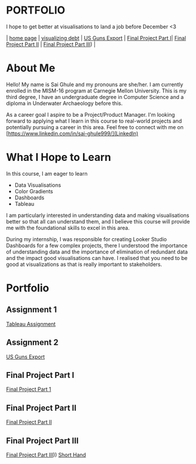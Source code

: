 # PORTFOLIO
I hope to get better at visualisations to land a job before December <3

| [home page](https://ghulepati.github.io/ghule-portfolio/) | [visualizing debt](https://ghulepati.github.io/ghule-portfolio/tableau.html) | [US Guns Export](Export.md) | [Final Project Part I](https://ghulepati.github.io/ghule-portfolio/final_project_SaiGhule.html)| [Final Project Part II](Final_Project_SaiGhule_Part_II.md) | [Final Project Part III](https://ghulepati.github.io/ghule-portfolio/Final_project_SaiGhule_Part_III.html)) |
# About Me

Hello! My name is Sai Ghule and my pronouns are she/her. I am currently enrolled in the MISM-16 program at Carnegie Mellon University. This is my third degree, I have an undergraduate degree in Computer Science and a diploma in Underwater Archaeology before this.

As a career goal I aspire to be a Project/Product Manager. I'm looking forward to applying what I learn in this course to real-world projects and potentially pursuing a career in this area. Feel free to connect with me on [https://www.linkedin.com/in/sai-ghule999/](Linkedln)


# What I Hope to Learn

In this course, I am eager to learn 
- Data Visualisations
- Color Gradients
- Dashboards
- Tableau

I am particularly interested in understanding data and making visualisations better so that all can understand them, and I believe this course will provide me with the foundational skills to excel in this area. 

During my internship, I was responsible for creating Looker Studio Dashboards for a few complex projects, there I understood the importance of understanding data and the importance of elimination of redundant data and the impact good visualisations can have. I realised that you need to be good at visualizations as that is really important to stakeholders. 

# Portfolio

## Assignment 1

[Tableau Assignment](tableau.md)

## Assignment 2

[US Guns Export](Export.md)

## Final Project Part I
[Final Project Part 1](final_project_SaiGhule.md)

## Final Project Part II
[Final Project Part II](Final_Project_SaiGhule_Part_II.md)

## Final Project Part III
[Final Project Part III](https://ghulepati.github.io/ghule-portfolio/Final_project_SaiGhule_Part_III.html)))
[Short Hand ](https://carnegiemellon.shorthandstories.com/being-a-woman-in-the-21st-century/index.html)




